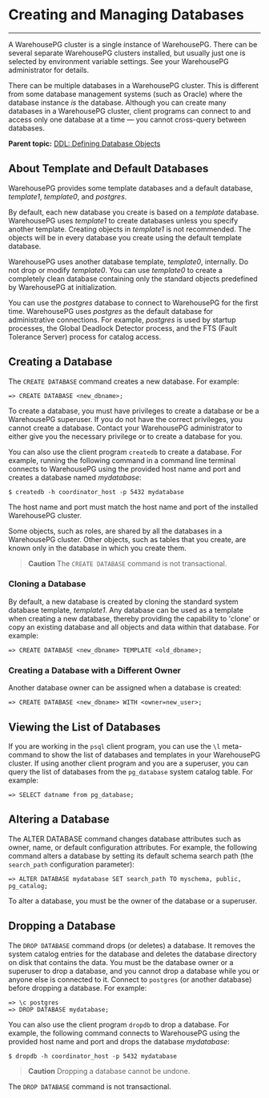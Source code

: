 # Creating and Managing Databases
---

A WarehousePG cluster is a single instance of WarehousePG. There can be several separate WarehousePG clusters installed, but usually just one is selected by environment variable settings. See your WarehousePG administrator for details.

There can be multiple databases in a WarehousePG cluster. This is different from some database management systems \(such as Oracle\) where the database instance *is* the database. Although you can create many databases in a WarehousePG cluster, client programs can connect to and access only one database at a time — you cannot cross-query between databases.

**Parent topic:** [DDL: Defining Database Objects](../ddl/ddl.html)

## <a id="topic3"></a>About Template and Default Databases

WarehousePG provides some template databases and a default database, *template1*, *template0*, and *postgres*.

By default, each new database you create is based on a *template* database. WarehousePG uses *template1* to create databases unless you specify another template. Creating objects in *template1* is not recommended. The objects will be in every database you create using the default template database.

WarehousePG uses another database template, *template0*, internally. Do not drop or modify *template0*. You can use *template0* to create a completely clean database containing only the standard objects predefined by WarehousePG at initialization.

You can use the *postgres* database to connect to WarehousePG for the first time. WarehousePG uses *postgres* as the default database for administrative connections. For example, *postgres* is used by startup processes, the Global Deadlock Detector process, and the FTS \(Fault Tolerance Server\) process for catalog access.

## <a id="topic4"></a>Creating a Database

The `CREATE DATABASE` command creates a new database. For example:

```
=> CREATE DATABASE <new_dbname>;
```

To create a database, you must have privileges to create a database or be a WarehousePG superuser. If you do not have the correct privileges, you cannot create a database. Contact your WarehousePG administrator to either give you the necessary privilege or to create a database for you.

You can also use the client program `createdb` to create a database. For example, running the following command in a command line terminal connects to WarehousePG using the provided host name and port and creates a database named *mydatabase*:

```
$ createdb -h coordinator_host -p 5432 mydatabase
```

The host name and port must match the host name and port of the installed WarehousePG cluster.

Some objects, such as roles, are shared by all the databases in a WarehousePG cluster. Other objects, such as tables that you create, are known only in the database in which you create them.

> **Caution** The `CREATE DATABASE` command is not transactional.

### <a id="topic5"></a>Cloning a Database

By default, a new database is created by cloning the standard system database template, *template1*. Any database can be used as a template when creating a new database, thereby providing the capability to 'clone' or copy an existing database and all objects and data within that database. For example:

```
=> CREATE DATABASE <new_dbname> TEMPLATE <old_dbname>;
```

### <a id="topic6"></a>Creating a Database with a Different Owner

Another database owner can be assigned when a database is created:

```
=> CREATE DATABASE <new_dbname> WITH <owner=new_user>;
```

## <a id="topic7"></a>Viewing the List of Databases

If you are working in the `psql` client program, you can use the `\l` meta-command to show the list of databases and templates in your WarehousePG cluster. If using another client program and you are a superuser, you can query the list of databases from the `pg_database` system catalog table. For example:

```
=> SELECT datname from pg_database;
```

## <a id="topic8"></a>Altering a Database

The ALTER DATABASE command changes database attributes such as owner, name, or default configuration attributes. For example, the following command alters a database by setting its default schema search path \(the `search_path` configuration parameter\):

```
=> ALTER DATABASE mydatabase SET search_path TO myschema, public, pg_catalog;
```

To alter a database, you must be the owner of the database or a superuser.

## <a id="topic9"></a>Dropping a Database

The `DROP DATABASE` command drops \(or deletes\) a database. It removes the system catalog entries for the database and deletes the database directory on disk that contains the data. You must be the database owner or a superuser to drop a database, and you cannot drop a database while you or anyone else is connected to it. Connect to `postgres` \(or another database\) before dropping a database. For example:

```
=> \c postgres
=> DROP DATABASE mydatabase;
```

You can also use the client program `dropdb` to drop a database. For example, the following command connects to WarehousePG using the provided host name and port and drops the database *mydatabase*:

```
$ dropdb -h coordinator_host -p 5432 mydatabase
```

> **Caution** Dropping a database cannot be undone.

The `DROP DATABASE` command is not transactional.

